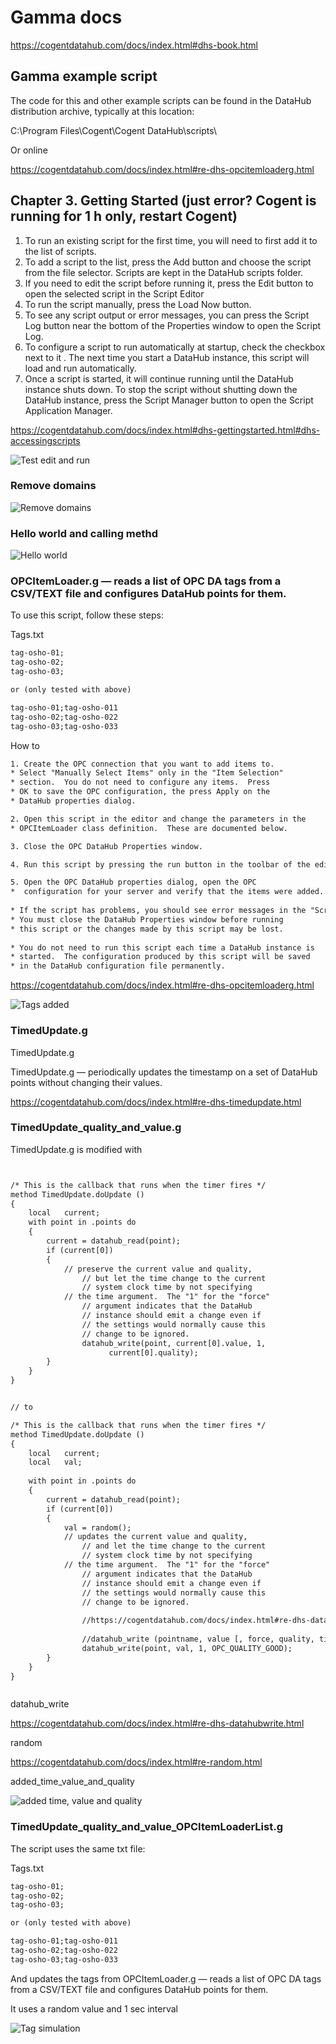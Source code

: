 # Gamma docs

https://cogentdatahub.com/docs/index.html#dhs-book.html

## Gamma example script

The code for this and other example scripts can be found in the DataHub distribution archive, typically at this location:

C:\Program Files\Cogent\Cogent DataHub\scripts\

Or online

https://cogentdatahub.com/docs/index.html#re-dhs-opcitemloaderg.html


## Chapter 3. Getting Started (just error? Cogent is running for 1 h only, restart Cogent)


1. To run an existing script for the first time, you will need to first add it to the list of scripts.
2. To add a script to the list, press the Add button and choose the script from the file selector. 
    Scripts are kept in the DataHub scripts folder.
3. If you need to edit the script before running it, press the Edit button to open the selected script in the Script Editor
4. To run the script manually, press the Load Now button.
5. To see any script output or error messages, you can press the Script Log button near the bottom of the Properties window to open the Script Log.
6. To configure a script to run automatically at startup, check the checkbox next to it . The next time you start a DataHub instance, this script will load and run automatically.
7. Once a script is started, it will continue running until the DataHub instance shuts down. To stop the script without shutting down the DataHub instance, press the Script Manager button to open the Script Application Manager.


https://cogentdatahub.com/docs/index.html#dhs-gettingstarted.html#dhs-accessingscripts


![Test edit and run](https://github.com/spawnmarvel/quickguides/blob/main/cogent-gamma/images/test_edit_run.jpg)


### Remove domains


![Remove domains](https://github.com/spawnmarvel/quickguides/blob/main/cogent-gamma/images/remove_domains.jpg)

### Hello world and calling methd


![Hello world](https://github.com/spawnmarvel/quickguides/blob/main/cogent-gamma/images/hello_world.jpg)

### OPCItemLoader.g — reads a list of OPC DA tags from a CSV/TEXT file and configures DataHub points for them.

To use this script, follow these steps:

Tags.txt

```txt
tag-osho-01;
tag-osho-02;
tag-osho-03;

or (only tested with above)

tag-osho-01;tag-osho-011
tag-osho-02;tag-osho-022
tag-osho-03;tag-osho-033


```

How to
```txt
1. Create the OPC connection that you want to add items to.
* Select "Manually Select Items" only in the "Item Selection"
* section.  You do not need to configure any items.  Press
* OK to save the OPC configuration, the press Apply on the
* DataHub properties dialog.

2. Open this script in the editor and change the parameters in the
* OPCItemLoader class definition.  These are documented below.

3. Close the OPC DataHub Properties window.

4. Run this script by pressing the run button in the toolbar of the editor (the right-facing blue arrow).

5. Open the OPC DataHub properties dialog, open the OPC
*  configuration for your server and verify that the items were added.
 
* If the script has problems, you should see error messages in the "Script Log" window.
* You must close the DataHub Properties window before running
* this script or the changes made by this script may be lost.
 
* You do not need to run this script each time a DataHub instance is
* started.  The configuration produced by this script will be saved
* in the DataHub configuration file permanently.

```

https://cogentdatahub.com/docs/index.html#re-dhs-opcitemloaderg.html

![Tags added](https://github.com/spawnmarvel/quickguides/blob/main/cogent-gamma/images/tags_added.jpg)


### TimedUpdate.g

TimedUpdate.g

TimedUpdate.g — periodically updates the timestamp on a set of DataHub points without changing their values.


https://cogentdatahub.com/docs/index.html#re-dhs-timedupdate.html



### TimedUpdate_quality_and_value.g

TimedUpdate.g is modified with

```txt


/* This is the callback that runs when the timer fires */
method TimedUpdate.doUpdate ()
{
	local	current;
	with point in .points do
	{
		current = datahub_read(point);
		if (current[0])
		{
			// preserve the current value and quality,
		        // but let the time change to the current
		        // system clock time by not specifying 
			// the time argument.  The "1" for the "force"
		        // argument indicates that the DataHub 
		        // instance should emit a change even if 
		        // the settings would normally cause this 
		        // change to be ignored.
				datahub_write(point, current[0].value, 1,
				      current[0].quality);
		}
	}
}


// to

/* This is the callback that runs when the timer fires */
method TimedUpdate.doUpdate ()
{
	local	current;
	local	val;
	
	with point in .points do
	{
		current = datahub_read(point);
		if (current[0])
		{
			val = random();
			// updates the current value and quality,
		        // and let the time change to the current
		        // system clock time by not specifying 
			// the time argument.  The "1" for the "force"
		        // argument indicates that the DataHub 
		        // instance should emit a change even if 
		        // the settings would normally cause this 
		        // change to be ignored.
		        
		        //https://cogentdatahub.com/docs/index.html#re-dhs-datahubwrite.html
		        
		        //datahub_write (pointname, value [, force, quality, timestamp])
				datahub_write(point, val, 1, OPC_QUALITY_GOOD);
		}
	}
}



```

datahub_write

https://cogentdatahub.com/docs/index.html#re-dhs-datahubwrite.html

random

https://cogentdatahub.com/docs/index.html#re-random.html

added_time_value_and_quality


![added time, value and quality](https://github.com/spawnmarvel/quickguides/blob/main/cogent-gamma/images/added_time_value_and_quality.png)



### TimedUpdate_quality_and_value_OPCItemLoaderList.g


The script uses the same txt file:

Tags.txt

```txt
tag-osho-01;
tag-osho-02;
tag-osho-03;

or (only tested with above)

tag-osho-01;tag-osho-011
tag-osho-02;tag-osho-022
tag-osho-03;tag-osho-033


```

And updates the tags from OPCItemLoader.g — reads a list of OPC DA tags from a CSV/TEXT file and configures DataHub points for them.

It uses a random value and 1 sec interval

![Tag simulation](https://github.com/spawnmarvel/quickguides/blob/main/cogent-gamma/images/tag_simulation.jps)





